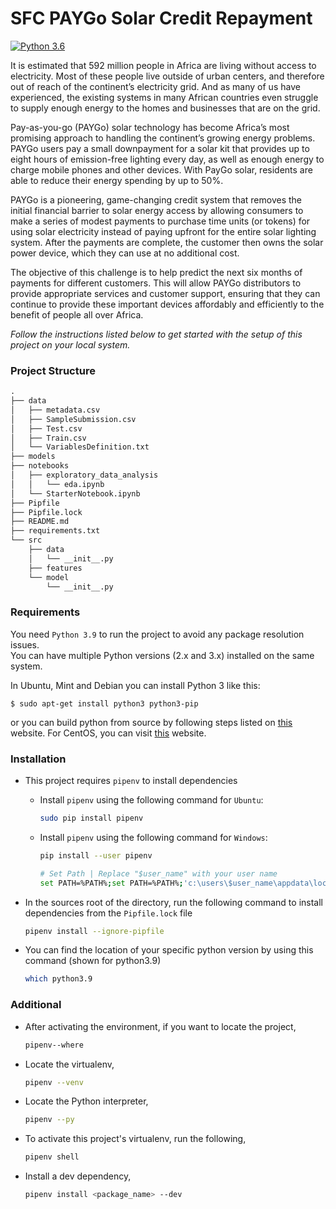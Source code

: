 # SFC PAYGo Solar Credit Repayment

[![Python 3.6](https://img.shields.io/badge/python-3.9-blue.svg)](https://www.python.org/downloads/release/python-390/)

It is estimated that 592 million people in Africa are living without access to electricity. Most of these people live
outside of urban centers, and therefore out of reach of the continent’s electricity grid. And as many of us have
experienced, the existing systems in many African countries even struggle to supply enough energy to the homes and
businesses that are on the grid.

Pay-as-you-go (PAYGo) solar technology has become Africa’s most promising approach to handling the continent’s growing
energy problems. PAYGo users pay a small downpayment for a solar kit that provides up to eight hours of emission-free
lighting every day, as well as enough energy to charge mobile phones and other devices. With PayGo solar, residents are
able to reduce their energy spending by up to 50%.

PAYGo is a pioneering, game-changing credit system that removes the initial financial barrier to solar energy access by
allowing consumers to make a series of modest payments to purchase time units (or tokens) for using solar electricity
instead of paying upfront for the entire solar lighting system. After the payments are complete, the customer then owns
the solar power device, which they can use at no additional cost.

The objective of this challenge is to help predict the next six months of payments for different customers. This will
allow PAYGo distributors to provide appropriate services and customer support, ensuring that they can continue to
provide these important devices affordably and efficiently to the benefit of people all over Africa.

<i>Follow the instructions listed below to get started with the setup of this project on your local system.</i>

### Project Structure

```markdown
.
├── data
│   ├── metadata.csv
│   ├── SampleSubmission.csv
│   ├── Test.csv
│   ├── Train.csv
│   └── VariablesDefinition.txt
├── models
├── notebooks
│   ├── exploratory_data_analysis
│   │   └── eda.ipynb
│   └── StarterNotebook.ipynb
├── Pipfile
├── Pipfile.lock
├── README.md
├── requirements.txt
└── src
    ├── data
    │   └── __init__.py
    ├── features
    └── model
        └── __init__.py
```

### Requirements

You need `Python 3.9` to run the project to avoid any package resolution issues.  
You can have multiple Python versions (2.x and 3.x) installed on the same system.

In Ubuntu, Mint and Debian you can install Python 3 like this:

    $ sudo apt-get install python3 python3-pip

or you can build python from source by following steps listed on
[this](https://linuxize.com/post/how-to-install-python-3-9-on-ubuntu-20-04/#installing-python-39-on-ubuntu-with-apt)
website. For CentOS, you can visit [this](https://computingforgeeks.com/install-latest-python-on-centos-linux/) website.

### Installation

* This project requires `pipenv` to install dependencies
  * Install `pipenv` using the following command for `Ubuntu`:
    ```bash
    sudo pip install pipenv
    ```
    
  * Install `pipenv` using the following command for `Windows`:
    ```bash
    pip install --user pipenv
    
    # Set Path | Replace "$user_name" with your user name
    set PATH=%PATH%;set PATH=%PATH%;'c:\users\$user_name\appdata\local\programs\python\python39-32\Scripts'
    ```
  
* In the sources root of the directory, run the following command to install dependencies from the `Pipfile.lock` file
  ```bash
  pipenv install --ignore-pipfile
  ```
* You can find the location of your specific python version by using this command (shown for python3.9)
    ```bash
    which python3.9
    ```

### Additional

* After activating the environment, if you want to locate the project,
    ```bash
    pipenv--where
    ```
* Locate the virtualenv,
    ```bash
    pipenv --venv
    ```
* Locate the Python interpreter,
  ```bash
  pipenv --py
   ```
* To activate this project's virtualenv, run the following,
  ```bash
  pipenv shell
  ```
* Install a dev dependency,
  ```bash
  pipenv install <package_name> --dev
  ```
